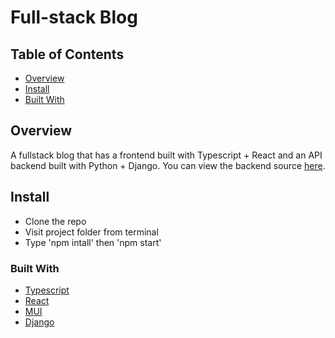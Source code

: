 # Full-stack Blog

## Table of Contents
- [Overview](#overview)
- [Install](#install)
- [Built With](#built-with)

## Overview
A fullstack blog that has a frontend built with Typescript + React and an API backend built with Python + Django. You can view the backend source [here](https://github.com/tylerking/blog-python-api).

## Install
- Clone the repo
- Visit project folder from terminal
- Type 'npm intall' then 'npm start'

### Built With
- [Typescript](https://www.typescriptlang.org/)
- [React](https://reactjs.org/)
- [MUI](https://mui.com/)
- [Django](https://www.djangoproject.com/)
